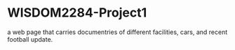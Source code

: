 # WISDOM2284-Project1
a web page that carries documentries of different facilities, cars, and recent football update.
